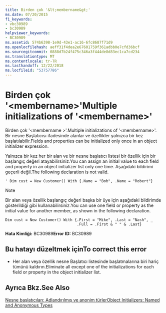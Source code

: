 ```yaml
---
title: Birden çok '&lt;membername&gt;'
ms.date: 07/20/2015
f1_keywords:
- vbc30989
- bc30989
helpviewer_keywords:
- BC30989
ms.assetid: 574b6398-1e9d-43e1-ac16-6fc8687f71d9
ms.openlocfilehash: aeff31f4dea2e67601759f361adbb0e7cfd36bcf
ms.sourcegitcommit: 0888d7b24f475c346a3f444de8d83ec1ca7cd234
ms.translationtype: MT
ms.contentlocale: tr-TR
ms.lasthandoff: 12/22/2018
ms.locfileid: "53757786"
---
```

# <a name="multiple-initializations-of-ltmembernamegt"></a><span data-ttu-id="606e8-102">Birden çok '&lt;membername&gt;'</span><span class="sxs-lookup"><span data-stu-id="606e8-102">Multiple initializations of '&lt;membername&gt;'</span></span>
<span data-ttu-id="606e8-103">Birden çok '\<membername >'.</span><span class="sxs-lookup"><span data-stu-id="606e8-103">Multiple initializations of '\<membername>'.</span></span> <span data-ttu-id="606e8-104">Bir nesne Başlatıcısı ifadesinde alanlar ve özellikler yalnızca bir kez başlatılabilir.</span><span class="sxs-lookup"><span data-stu-id="606e8-104">Fields and properties can be initialized only once in an object initializer expression.</span></span>  
  
 <span data-ttu-id="606e8-105">Yalnızca bir kez her bir alan ve bir nesne başlatıcı listesi bir özellik için bir başlangıç değeri atayabilirsiniz.</span><span class="sxs-lookup"><span data-stu-id="606e8-105">You can assign an initial value to each field and property in an object initializer list only one time.</span></span> <span data-ttu-id="606e8-106">Aşağıdaki bildirimi geçerli değil.</span><span class="sxs-lookup"><span data-stu-id="606e8-106">The following declaration is not valid.</span></span>  
  
```  
' Dim cust = New Customer() With {.Name = "Bob", .Name = "Robert"}  
```  
  
> [!NOTE]
>  <span data-ttu-id="606e8-107">Bir alan veya özellik başlangıç değeri başka bir üye için aşağıdaki bildirimde gösterildiği gibi kullanabilirsiniz.</span><span class="sxs-lookup"><span data-stu-id="606e8-107">You can use one field or property as the initial value for another member, as shown in the following declaration.</span></span>  
  
```  
Dim cust = New Customer() With {.First = "Mike", .Last = "Nash", _  
                                .Full = .First & " " & .Last}  
```  
  
 <span data-ttu-id="606e8-108">**Hata Kimliği:** BC30989</span><span class="sxs-lookup"><span data-stu-id="606e8-108">**Error ID:** BC30989</span></span>  
  
## <a name="to-correct-this-error"></a><span data-ttu-id="606e8-109">Bu hatayı düzeltmek için</span><span class="sxs-lookup"><span data-stu-id="606e8-109">To correct this error</span></span>  
  
-   <span data-ttu-id="606e8-110">Her alan veya özellik nesne Başlatıcı listesinde başlatmalarına biri hariç tümünü kaldırın.</span><span class="sxs-lookup"><span data-stu-id="606e8-110">Eliminate all except one of the initializations for each field or property in the object initializer list.</span></span>  
  
## <a name="see-also"></a><span data-ttu-id="606e8-111">Ayrıca Bkz.</span><span class="sxs-lookup"><span data-stu-id="606e8-111">See Also</span></span>  
 [<span data-ttu-id="606e8-112">Nesne başlatıcıları: Adlandırılmış ve anonim türler</span><span class="sxs-lookup"><span data-stu-id="606e8-112">Object Initializers: Named and Anonymous Types</span></span>](../../visual-basic/programming-guide/language-features/objects-and-classes/object-initializers-named-and-anonymous-types.md)  
 
